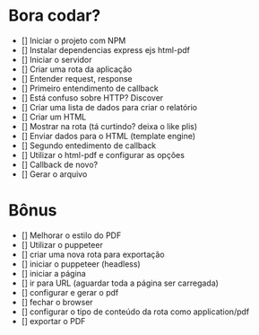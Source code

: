 
# Bora codar?

* [] Iniciar o projeto com NPM
* [] Instalar dependencias express ejs html-pdf
* [] Iniciar o servidor
* [] Criar uma rota da aplicação
* [] Entender request, response
* [] Primeiro entendimento de callback
* [] Está confuso sobre HTTP? Discover
* [] Criar uma lista de dados para criar o relatório
* [] Criar um HTML
* [] Mostrar na rota (tá curtindo? deixa o like plis)
* [] Enviar dados para o HTML (template engine)
* [] Segundo entedimento de callback
* [] Utilizar o html-pdf e configurar as opções
* [] Callback de novo?
* [] Gerar o arquivo

# Bônus
* [] Melhorar o estilo do PDF
* [] Utilizar o puppeteer
* [] criar uma nova rota para exportação
* [] iniciar o puppeteer (headless)
* [] iniciar a página
* [] ir para URL (aguardar toda a página ser carregada)
* [] configurar e gerar o pdf
* [] fechar o browser
* [] configurar o tipo de conteúdo da rota como application/pdf
* [] exportar o PDF